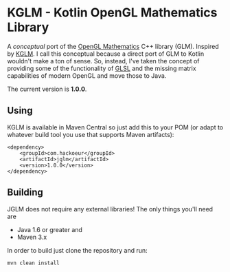 KGLM - Kotlin OpenGL Mathematics Library
======================================

A *conceptual* port of the [OpenGL Mathematics](http://glm.g-truc.net/) C++ 
library (GLM). Inspired by [KGLM](https://github.com/jroyalty/jglm). I call this conceptual because a direct port of GLM to Kotlin wouldn't
make a ton of sense.  So, instead, I've taken the concept of providing some of
the functionality of [GLSL](http://www.opengl.org/documentation/glsl/) and
the missing matrix capabilities of modern OpenGL and move those to Java.

The current version is **1.0.0**.


Using
-----

KGLM is available in Maven Central so just add this to your POM (or adapt to whatever build tool you use that supports Maven artifacts):

```
<dependency>
    <groupId>com.hackoeur</groupId>
    <artifactId>jglm</artifactId>
    <version>1.0.0</version>
</dependency>
```

Building
--------

JGLM does not require any external libraries!  The only things you'll need are

* Java 1.6 or greater and
* Maven 3.x

In order to build just clone the repository and run:

```
mvn clean install
```
